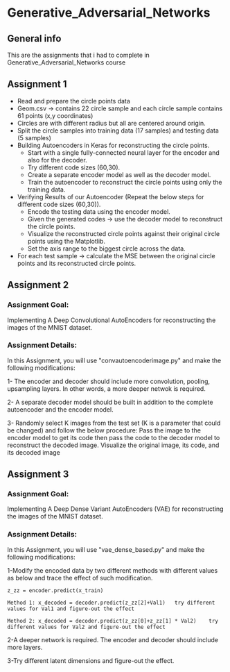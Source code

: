 # Generative_Adversarial_Networks

## General info
This are the assignments that i had to complete in Generative_Adversarial_Networks course

## Assignment 1
- Read and prepare the circle points data 
- Geom.csv -> contains 22 circle sample and each circle sample contains 61 points (x,y coordinates) 
- Circles are with different radius but all are centered around origin. 
- Split the circle samples into training data (17 samples) and testing data (5 samples) 
- Building Autoencoders in Keras for reconstructing the circle points.  
    - Start with a single fully-connected neural layer for the encoder and also for the decoder. 
    - Try different code sizes (60,30). 
    - Create a separate encoder model as well as the decoder model. 
    - Train the autoencoder to reconstruct the circle points using only the training data.
- Verifying Results of our Autoencoder (Repeat the below steps for different code sizes (60,30)). 
    - Encode the testing data using the encoder model. 
    - Given the generated codes -> use the decoder model to reconstruct the circle points. 
    - Visualize the reconstructed circle points against their original circle points using the Matplotlib. 
    - Set the axis range to the biggest circle across the data. 
- For each test sample -> calculate the MSE between the original circle points and its reconstructed circle points.

## Assignment 2
### Assignment Goal:
Implementing A Deep Convolutional AutoEncoders for reconstructing the images of the MNIST dataset.

### Assignment Details:
In this Assignment, you will use "convautoencoderimage.py" and make the following modifications:

1- The encoder and decoder should include more convolution, pooling, upsampling layers. In other words, a more deeper netwok is required.

2- A separate decoder model should be built in addition to the complete autoencoder and the encoder model.

3- Randomly select K images from the test set (K is a parameter that could be changed) and follow the below procedure:
Pass the image to the encoder model to get its code then pass the code to the decoder model to reconstruct the decoded image.
Visualize the original image, its code, and its decoded image

## Assignment 3
### Assignment Goal:
Implementing A Deep Dense Variant AutoEncoders (VAE) for reconstructing the images of the MNIST dataset.

### Assignment Details:
In this Assignment, you will use "vae_dense_based.py" and make the following modifications:

1-Modify the encoded data by two different methods with different values as below and trace the effect of such modification.


	z_zz = encoder.predict(x_train)

	Method 1: x_decoded = decoder.predict(z_zz[2]+Val1)   try different values for Val1 and figure-out the effect

	Method 2: x_decoded = decoder.predict(z_zz[0]+z_zz[1] * Val2)    try different values for Val2 and figure-out the effect

2-A deeper network is required. The encoder and decoder should include more layers.

3-Try different latent dimensions and figure-out the effect.